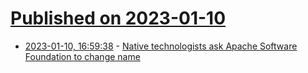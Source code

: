# [Published on 2023-01-10](index.md)

* [2023-01-10, 16:59:38](https://lobste.rs/s/rmzokq/native_technologists_ask_apache) - [Native technologists ask Apache Software Foundation to change name](https://blog.nativesintech.org/apache-appropriation/)

